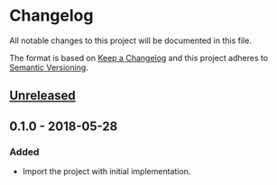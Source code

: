 # Changelog
All notable changes to this project will be documented in this file.

The format is based on [Keep a Changelog](http://keepachangelog.com/en/1.0.0/)
and this project adheres to [Semantic Versioning](http://semver.org/spec/v2.0.0.html).

## [Unreleased]

## 0.1.0 - 2018-05-28
### Added

* Import the project with initial implementation.

[Unreleased]: https://github.com/polydice/omniauth-accountkit/compare/v0.1.0...HEAD